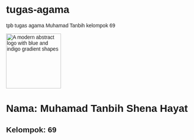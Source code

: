 # tugas-agama
tpb tugas agama Muhamad Tanbih kelompok 69
<html lang="en">
 <head>
  <meta charset="utf-8"/>
  <meta content="width=device-width, initial-scale=1" name="viewport"/>
  <title>
   Cover Page
  </title>
  <script src="https://cdn.tailwindcss.com">
  </script>
  <link href="https://cdnjs.cloudflare.com/ajax/libs/font-awesome/5.15.3/css/all.min.css" rel="stylesheet"/>
  <link href="https://fonts.googleapis.com/css2?family=Poppins:wght@600&amp;display=swap" rel="stylesheet"/>
  <style>
   body {
      font-family: 'Poppins', sans-serif;
    }
  </style>
 </head>
 <body class="bg-gradient-to-br from-blue-600 to-indigo-700 min-h-screen flex items-center justify-center px-6">
  <div class="bg-white bg-opacity-20 backdrop-blur-md rounded-xl shadow-lg max-w-md w-full p-10 text-center">
   <img alt="A modern abstract logo with blue and indigo gradient shapes" class="mx-auto mb-8 rounded-full shadow-lg" height="150" src="https://storage.googleapis.com/a1aa/image/e58056fa-9cd7-4cf9-9331-2731f4a5316f.jpg" width="150"/>
   <h1 class="text-white text-4xl font-extrabold mb-4">
    Nama: Muhamad Tanbih Shena Hayat
   </h1>
   <h2 class="text-white text-2xl font-semibold">
    Kelompok: 69
   </h2>
  </div>
 </body>
</html>
